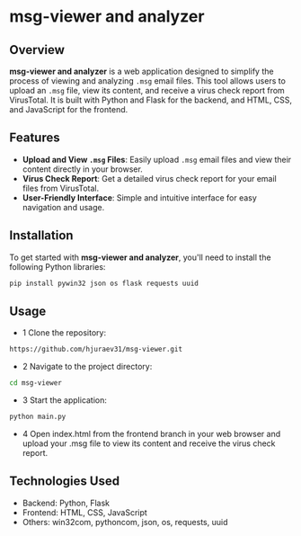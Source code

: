 # msg-viewer and analyzer

## Overview

**msg-viewer and analyzer** is a web application designed to simplify the process of viewing and analyzing `.msg` email files. This tool allows users to upload an `.msg` file, view its content, and receive a virus check report from VirusTotal. It is built with Python and Flask for the backend, and HTML, CSS, and JavaScript for the frontend.

## Features

- **Upload and View `.msg` Files**: Easily upload `.msg` email files and view their content directly in your browser.
- **Virus Check Report**: Get a detailed virus check report for your email files from VirusTotal.
- **User-Friendly Interface**: Simple and intuitive interface for easy navigation and usage.

## Installation

To get started with **msg-viewer and analyzer**, you'll need to install the following Python libraries:

```bash
pip install pywin32 json os flask requests uuid
```

## Usage
- 1 Clone the repository:
```bash
https://github.com/hjuraev31/msg-viewer.git
```

- 2 Navigate to the project directory:
```bash
cd msg-viewer
```

- 3 Start the application:
```bash
python main.py
```

- 4 Open index.html from the frontend branch in your web browser and upload your .msg file to view its content and receive the virus check report.

## Technologies Used
- Backend: Python, Flask
- Frontend: HTML, CSS, JavaScript
- Others: win32com, pythoncom, json, os, requests, uuid
